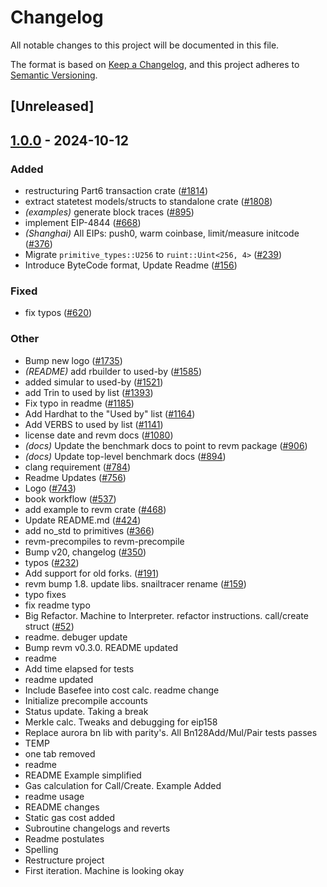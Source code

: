# Changelog

All notable changes to this project will be documented in this file.

The format is based on [Keep a Changelog](https://keepachangelog.com/en/1.0.0/),
and this project adheres to [Semantic Versioning](https://semver.org/spec/v2.0.0.html).

## [Unreleased]

## [1.0.0](https://github.com/baoguomarshall/revm/releases/tag/revm-statetest-types-v1.0.0) - 2024-10-12

### Added

- restructuring Part6 transaction crate ([#1814](https://github.com/baoguomarshall/revm/pull/1814))
- extract statetest models/structs to standalone crate ([#1808](https://github.com/baoguomarshall/revm/pull/1808))
- *(examples)* generate block traces ([#895](https://github.com/baoguomarshall/revm/pull/895))
- implement EIP-4844 ([#668](https://github.com/baoguomarshall/revm/pull/668))
- *(Shanghai)* All EIPs: push0, warm coinbase, limit/measure initcode ([#376](https://github.com/baoguomarshall/revm/pull/376))
- Migrate `primitive_types::U256` to `ruint::Uint<256, 4>` ([#239](https://github.com/baoguomarshall/revm/pull/239))
- Introduce ByteCode format, Update Readme ([#156](https://github.com/baoguomarshall/revm/pull/156))

### Fixed

- fix typos ([#620](https://github.com/baoguomarshall/revm/pull/620))

### Other

- Bump new logo ([#1735](https://github.com/baoguomarshall/revm/pull/1735))
- *(README)* add rbuilder to used-by ([#1585](https://github.com/baoguomarshall/revm/pull/1585))
- added simular to used-by ([#1521](https://github.com/baoguomarshall/revm/pull/1521))
- add Trin to used by list ([#1393](https://github.com/baoguomarshall/revm/pull/1393))
- Fix typo in readme ([#1185](https://github.com/baoguomarshall/revm/pull/1185))
- Add Hardhat to the "Used by" list ([#1164](https://github.com/baoguomarshall/revm/pull/1164))
- Add VERBS to used by list ([#1141](https://github.com/baoguomarshall/revm/pull/1141))
- license date and revm docs ([#1080](https://github.com/baoguomarshall/revm/pull/1080))
- *(docs)* Update the benchmark docs to point to revm package ([#906](https://github.com/baoguomarshall/revm/pull/906))
- *(docs)* Update top-level benchmark docs ([#894](https://github.com/baoguomarshall/revm/pull/894))
- clang requirement ([#784](https://github.com/baoguomarshall/revm/pull/784))
- Readme Updates ([#756](https://github.com/baoguomarshall/revm/pull/756))
- Logo ([#743](https://github.com/baoguomarshall/revm/pull/743))
- book workflow ([#537](https://github.com/baoguomarshall/revm/pull/537))
- add example to revm crate ([#468](https://github.com/baoguomarshall/revm/pull/468))
- Update README.md ([#424](https://github.com/baoguomarshall/revm/pull/424))
- add no_std to primitives ([#366](https://github.com/baoguomarshall/revm/pull/366))
- revm-precompiles to revm-precompile
- Bump v20, changelog ([#350](https://github.com/baoguomarshall/revm/pull/350))
- typos ([#232](https://github.com/baoguomarshall/revm/pull/232))
- Add support for old forks. ([#191](https://github.com/baoguomarshall/revm/pull/191))
- revm bump 1.8. update libs. snailtracer rename ([#159](https://github.com/baoguomarshall/revm/pull/159))
- typo fixes
- fix readme typo
- Big Refactor. Machine to Interpreter. refactor instructions. call/create struct ([#52](https://github.com/baoguomarshall/revm/pull/52))
- readme. debuger update
- Bump revm v0.3.0. README updated
- readme
- Add time elapsed for tests
- readme updated
- Include Basefee into cost calc. readme change
- Initialize precompile accounts
- Status update. Taking a break
- Merkle calc. Tweaks and debugging for eip158
- Replace aurora bn lib with parity's. All Bn128Add/Mul/Pair tests passes
- TEMP
- one tab removed
- readme
- README Example simplified
- Gas calculation for Call/Create. Example Added
- readme usage
- README changes
- Static gas cost added
- Subroutine changelogs and reverts
- Readme postulates
- Spelling
- Restructure project
- First iteration. Machine is looking okay
